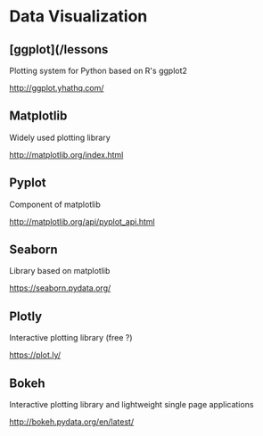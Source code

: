 # Data Visualization

## [ggplot](/lessons

Plotting system for Python based on R's ggplot2

http://ggplot.yhathq.com/


## Matplotlib

Widely used plotting library

http://matplotlib.org/index.html


## Pyplot

Component of matplotlib

http://matplotlib.org/api/pyplot_api.html


## Seaborn

Library based on matplotlib

https://seaborn.pydata.org/


## Plotly

Interactive plotting library (free ?)

https://plot.ly/


## Bokeh

Interactive plotting library and lightweight single page applications

http://bokeh.pydata.org/en/latest/
